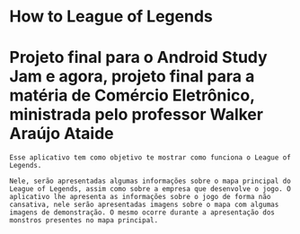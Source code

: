 # How to League of Legends
# Projeto final para o Android Study Jam e agora, projeto final para a matéria de Comércio Eletrônico, ministrada pelo professor Walker Araújo Ataide

    Esse aplicativo tem como objetivo te mostrar como funciona o League of Legends.

    Nele, serão apresentadas algumas informações sobre o mapa principal do League of Legends, assim como sobre a empresa que desenvolve o jogo. O aplicativo lhe apresenta as informações sobre o jogo de forma não cansativa, nele serão apresentadas imagens sobre o mapa com algumas imagens de demonstração. O mesmo ocorre durante a apresentação dos monstros presentes no mapa principal.
